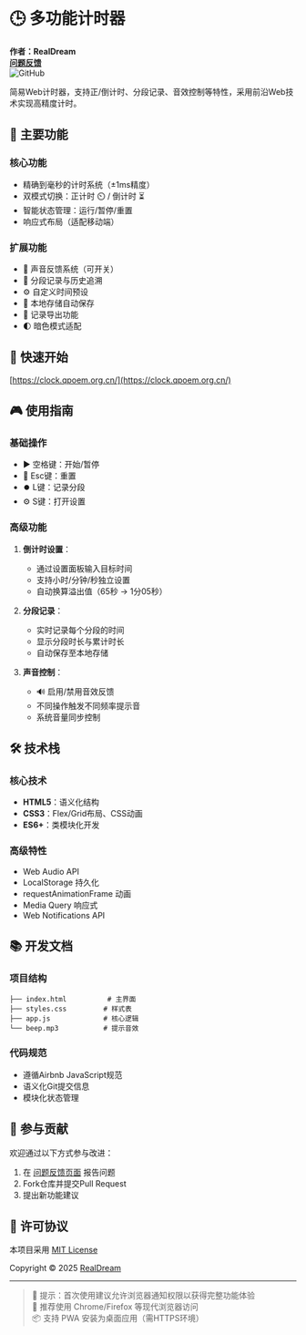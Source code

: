 # 🕒 多功能计时器

**作者：RealDream**  
**[问题反馈](https://qpoem.org.cn)**  
![GitHub](https://img.shields.io/badge/license-MIT-blue)

简易Web计时器，支持正/倒计时、分段记录、音效控制等特性，采用前沿Web技术实现高精度计时。

## 🌟 主要功能

### 核心功能
- 精确到毫秒的计时系统（±1ms精度）
- 双模式切换：正计时 ⏲️ / 倒计时 ⏳
- 智能状态管理：运行/暂停/重置
- 响应式布局（适配移动端）

### 扩展功能
- 🎵 声音反馈系统（可开关）
- 📝 分段记录与历史追溯
- ⚙️ 自定义时间预设
- 🔄 本地存储自动保存
- 📁 记录导出功能
- 🌓 暗色模式适配

## 🚀 快速开始

[https://clock.qpoem.org.cn/](https://clock.qpoem.org.cn/)

## 🎮 使用指南

### 基础操作
- ▶️ 空格键：开始/暂停
- 🔄 Esc键：重置
- ⏺️ L键：记录分段
- ⚙️ S键：打开设置

### 高级功能
1. **倒计时设置**：
   - 通过设置面板输入目标时间
   - 支持小时/分钟/秒独立设置
   - 自动换算溢出值（65秒 → 1分05秒）

2. **分段记录**：
   - 实时记录每个分段的时间
   - 显示分段时长与累计时长
   - 自动保存至本地存储

3. **声音控制**：
   - 🔊 启用/禁用音效反馈
   - 不同操作触发不同频率提示音
   - 系统音量同步控制

## 🛠 技术栈

### 核心技术
- **HTML5**：语义化结构
- **CSS3**：Flex/Grid布局、CSS动画
- **ES6+**：类模块化开发

### 高级特性
- Web Audio API
- LocalStorage 持久化
- requestAnimationFrame 动画
- Media Query 响应式
- Web Notifications API

## 📚 开发文档

### 项目结构
```
├── index.html          # 主界面
├── styles.css         # 样式表
├── app.js             # 核心逻辑
└── beep.mp3           # 提示音效
```

### 代码规范
- 遵循Airbnb JavaScript规范
- 语义化Git提交信息
- 模块化状态管理

## 🤝 参与贡献

欢迎通过以下方式参与改进：
1. 在 [问题反馈页面](https://qpoem.org.cn) 报告问题
2. Fork仓库并提交Pull Request
3. 提出新功能建议

## 📜 许可协议

本项目采用 [MIT License](LICENSE)

Copyright © 2025 [RealDream](https://github.com/qiaozishun4)

---

> 📌 提示：首次使用建议允许浏览器通知权限以获得完整功能体验  
> 🔧 推荐使用 Chrome/Firefox 等现代浏览器访问  
> 📦 支持 PWA 安装为桌面应用（需HTTPS环境）
